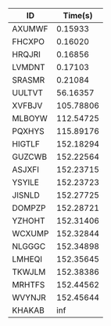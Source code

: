 |ID|Time(s)|
|-|-|
|AXUMWF|0.15933|
|FHCXPO|0.16020|
|HRQJRI|0.16856|
|LVMDNT|0.17103|
|SRASMR|0.21084|
|UULTVT|56.16357|
|XVFBJV|105.78806|
|MLBOYW|112.54725|
|PQXHYS|115.89176|
|HIGTLF|152.18294|
|GUZCWB|152.22564|
|ASJXFI|152.23715|
|YSYILE|152.23723|
|JISNLD|152.27725|
|DOMPZP|152.28721|
|YZHOHT|152.31406|
|WCXUMP|152.32844|
|NLGGGC|152.34898|
|LMHEQI|152.35645|
|TKWJLM|152.38386|
|MRHTFS|152.44562|
|WVYNJR|152.45644|
|KHAKAB|inf|
